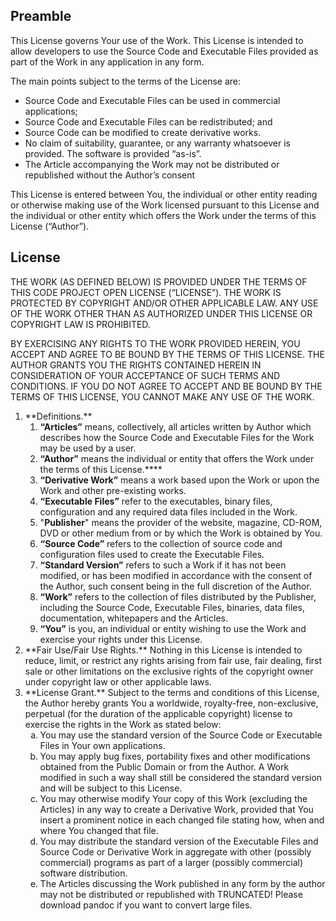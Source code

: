 Preamble
--------

This License governs Your use of the Work. This License is intended to
allow developers to use the Source Code and Executable Files provided as
part of the Work in any application in any form.

The main points subject to the terms of the License are:

-   Source Code and Executable Files can be used in commercial
    applications;
-   Source Code and Executable Files can be redistributed; and
-   Source Code can be modified to create derivative works.
-   No claim of suitability, guarantee, or any warranty whatsoever is
    provided. The software is provided “as-is”.
-   The Article accompanying the Work may not be distributed or
    republished without the Author’s consent

This License is entered between You, the individual or other entity
reading or otherwise making use of the Work licensed pursuant to this
License and the individual or other entity which offers the Work under
the terms of this License (“Author”).

License
-------

THE WORK (AS DEFINED BELOW) IS PROVIDED UNDER THE TERMS OF THIS CODE
PROJECT OPEN LICENSE (“LICENSE”). THE WORK IS PROTECTED BY COPYRIGHT
AND/OR OTHER APPLICABLE LAW. ANY USE OF THE WORK OTHER THAN AS
AUTHORIZED UNDER THIS LICENSE OR COPYRIGHT LAW IS PROHIBITED.

BY EXERCISING ANY RIGHTS TO THE WORK PROVIDED HEREIN, YOU ACCEPT AND
AGREE TO BE BOUND BY THE TERMS OF THIS LICENSE. THE AUTHOR GRANTS YOU
THE RIGHTS CONTAINED HEREIN IN CONSIDERATION OF YOUR ACCEPTANCE OF SUCH
TERMS AND CONDITIONS. IF YOU DO NOT AGREE TO ACCEPT AND BE BOUND BY THE
TERMS OF THIS LICENSE, YOU CANNOT MAKE ANY USE OF THE WORK.

<ol class="SpacedList">
<li>
**Definitions.**

1.  **“Articles”** means, collectively, all articles written by Author
    which describes how the Source Code and Executable Files for the
    Work may be used by a user.
2.  **“Author”** means the individual or entity that offers the Work
    under the terms of this License.****
3.  **“Derivative Work”** means a work based upon the Work or upon the
    Work and other pre-existing works.
4.  **“Executable Files”** refer to the executables, binary files,
    configuration and any required data files included in the Work.
5.  "**Publisher**" means the provider of the website, magazine, CD-ROM,
    DVD or other medium from or by which the Work is obtained by You.
6.  **“Source Code”** refers to the collection of source code and
    configuration files used to create the Executable Files.
7.  **“Standard Version”** refers to such a Work if it has not been
    modified, or has been modified in accordance with the consent of the
    Author, such consent being in the full discretion of the Author.
8.  **“Work”** refers to the collection of files distributed by the
    Publisher, including the Source Code, Executable Files, binaries,
    data files, documentation, whitepapers and the Articles.
9.  **“You”** is you, an individual or entity wishing to use the Work
    and exercise your rights under this License.

</li>
<li>
**Fair Use/Fair Use Rights.** Nothing in this License is intended to
reduce, limit, or restrict any rights arising from fair use, fair
dealing, first sale or other limitations on the exclusive rights of the
copyright owner under copyright law or other applicable laws.

</li>
<li>
**License Grant.** Subject to the terms and conditions of this License,
the Author hereby grants You a worldwide, royalty-free, non-exclusive,
perpetual (for the duration of the applicable copyright) license to
exercise the rights in the Work as stated below:

<ol class="SpacedList" style="list-style-type: lower-alpha;">
<li>
You may use the standard version of the Source Code or Executable Files
in Your own applications.

</li>
<li>
You may apply bug fixes, portability fixes and other modifications
obtained from the Public Domain or from the Author. A Work modified in
such a way shall still be considered the standard version and will be
subject to this License.

</li>
<li>
You may otherwise modify Your copy of this Work (excluding the Articles)
in any way to create a Derivative Work, provided that You insert a
prominent notice in each changed file stating how, when and where You
changed that file.

</li>
<li>
You may distribute the standard version of the Executable Files and
Source Code or Derivative Work in aggregate with other (possibly
commercial) programs as part of a larger (possibly commercial) software
distribution.

</li>
<li>
The Articles discussing the Work published in any form by the author may
not be distributed or republished with TRUNCATED! Please download pandoc
if you want to convert large files.
